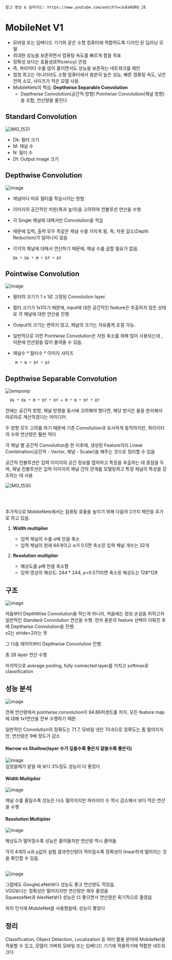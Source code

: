     참고 영상 & 슬라이드: https://www.youtube.com/watch?v=JuEeRdRG_2E
# MobileNet V1
- 모바일 또는 임베디드 기기와 같은 소형 컴퓨터에 적합하도록 디자인 된 딥러닝 모델   
- 최대한 성능을 보존하면서 컴퓨팅 속도를 빠르게 함을 목표  
- 정확성 보다는 효율성(Efficiency) 관점     
- 즉, 파라미터 수를 많이 줄이면서도 성능을 보존하는 네트워크를 제안      
- 엄청 최고는 아니더라도 소형 컴퓨터에서 충분히 높은 성능, 빠른 컴퓨팅 속도, 낮은 전력 소모, 사이즈가 작은 모델 사용.
- MobileNets의 핵심: **Depthwise Separable Convolution**     
     - Depthwise Convolution(공간적 방향) Pointwise Convolution(채널 방향) 을 조합, 연산량을 줄인다

## Standard Convolution
![IMG_1531](https://github.com/Raymondgwangryeol/Raymondgwangryeol/assets/32587541/de83b2ca-13d3-4264-b7ac-5bbc78affc09)
   
- Dk: 필터 크기
- M: 채널 수
- N: 필터 수
- Df: Output image 크기
## Depthwise Convolution
![image](https://github.com/Raymondgwangryeol/Raymondgwangryeol/assets/32587541/bcd17f60-f0d9-4ed3-b6a3-d910d3f3bd2e)    

- 채널마다 따로 필터를 학습시키는 방법
- 이미지의 공간적인 차원(폭과 높이)을 고려하여 컨볼루션 연산을 수행
- 각 Single 채널에 대해서만 Convolution을 학습
- 때문에 입력, 출력 모두 똑같은 채널 수를 가지게 됨. 즉, 차원 감소(Depth Reduction)가 일어나지 않음
- 각각의 채널에 대해서 연산하기 때문에, 채널 수를 곱할 필요가 없음.
  
	  Dk * Dk * M * Df * Df

## Pointwise Convolution
![image](https://github.com/Raymondgwangryeol/Raymondgwangryeol/assets/32587541/972dfc8e-5b82-40ac-9536-d79d034f938d)      

- 필터의 크기가 1 x 1로 고정된 Convolution layer.
- 필터 크기가 1x1이기 때문에, input에 대한 공간적인 feature은 추출하지 않은 상태로 각 채널에 대한 연산을 진행
- Output의 크기는 변하지 않고, 채널의 크기는 자유롭게 조절 가능.
- 일반적으로 이런 Pointwise Convolution은 차원 축소를 위해 많이 사용되는데 , 덕분에 연산량을 많이 줄여줄 수 있음.
- 채널수 * 필터수 * 이미지 사이즈

       M * N * Df * Df

## Depthwise Separable Convolution
![tempsnip](https://github.com/Raymondgwangryeol/Raymondgwangryeol/assets/32587541/d26f5b0f-4faf-41ac-9681-8dedf3520b81)      
   

	  Dk * Dk * M * Df * Df + M * N * Df * Df
전에는 공간적 방향, 채널 방향을 동시에 고려해야 했다면, 해당 방식은 둘을 분리해서 따로따로 계산하겠다는 아이디어.   

두 방향 모두 고려를 하기 때문에 기존 Convolution과 유사하게 동작하지만, 파라미터의 수와 연산량은 훨씬 적다   

각 채널 별 공간적 Convolution을 한 이후에, 생성된 Feature끼리  Linear Combination(공간적 - Vector, 채널 - Scalar)을 해주는 것으로 정리할 수 있음    

공간적 컨볼루션은 입력 이미지의 공간 정보를 캡처하고 특징을 추출하는 데 중점을 두며, 채널 컨볼루션은 입력 이미지의 채널 간의 관계를 모델링하고 특정 채널의 특성을 강조하는 데 사용    


![IMG_1530](https://github.com/Raymondgwangryeol/Raymondgwangryeol/assets/32587541/e7dc71bb-829a-4088-86a4-1c078d41be49)
   


<br><br>

추가적으로 MoblieNets에서는 컴퓨팅 효율을 높이기 위해 다음의 2가지 제안을 추가로 하고 있음.
1. **Width multiplier**
	- 입력 채널의 수를 α배 만큼 축소
	- 입력 채널이 원래 64개이고 α가 0.5면 축소된 입력 채널 개수는 32개

2. **Resolution multiplier**
	- 해상도를 ρ배 만큼 축소함
	- 입력 영상의 해상도: 244 * 244, ρ=0.571이면 축소된 해상도는 128*128


## 구조
![image](https://github.com/Raymondgwangryeol/Raymondgwangryeol/assets/32587541/17d4885d-8c30-42c5-b097-970f3060a6fa)    

처음부터 DepthWise Convolution을 하는게 아니라, 처음에는 정보 손실을 피하고자 일반적인 Standard Convolution 연산을 수행.
먼저 충분히 feature 선택이 이뤄진 후에 Depthwise Convolution을 진행.     
s2는 stride=2라는 뜻

그 다음 레이어부터 Depthwise Convolution 진행.

총 28 layer 연산 수행

마지막으로 average pooling, fully connected layer를 거치고 softmax로 classification

## 성능 분석
![image](https://github.com/Raymondgwangryeol/Raymondgwangryeol/assets/32587541/feeb0b34-256e-46fa-8c7b-96d4db3b5a76)     

전체 연산량에서 pointwise convolution이 94.86퍼센트를 차지. 모든 feature map에 대해 1x1연산을 전부 수행하기 때문.

일반적인 Convolution의 정확도는 71.7, 모바일 넷은 70.6으로 정확도는 좀 떨어지지만, 연산량은 9배 정도가 감소    
  
#### **Narrow vs Shallow**(layer 수가 깊을수록 좋은지 얕을수록 좋은지)
![image](https://github.com/Raymondgwangryeol/Raymondgwangryeol/assets/32587541/4062f7c7-1e67-44d9-bab0-f765888ef455)    
깊었을때가 얕을 때 보다 3%정도 성능이 더 좋았다

#### **Width Multiplier**
![image](https://github.com/Raymondgwangryeol/Raymondgwangryeol/assets/32587541/f635ed52-7770-4bc1-9350-1126fc386a6a)    

채널 수를 줄일수록 성능은 다소 떨어지지만 파라미터 수 역시 감소해서 보다 적은 연산을 수행

#### **Resolution Multiplier**
![image](https://github.com/Raymondgwangryeol/Raymondgwangryeol/assets/32587541/3c1e6877-5b6d-4819-9421-69ee85231969)   

해상도가 떨어질수록 성능은 줄어들지만 연산량 역시 줄어듦

각각 4개의 α과 ρ값의 실험 결과연산량이 적어질수록 정확성이 linear하게 떨어지는 것을 확인할 수 있음.
<br><br>

![image](https://github.com/Raymondgwangryeol/Raymondgwangryeol/assets/32587541/f9cfbad4-d44a-4c22-b691-f7f54ab03438)

그럼에도 GoogleLeNet보다 성능도 좋고 연산량도 적었음.    
VGG보다는 정확성은 떨어지지만 연산량은 매우 줄었음    
SqueezeNet과 AlexNet보다 성능은 더 좋으면서 연산량은 획기적으로 줄였음

위치 인식에 MobileNet을 사용했을때, 성능이 좋았다

## 정리
Classification, Object Detection, Localization 등 여러 활용 분야에 MobileNet을 적용할 수 있고, 모델이 가벼워 모바일 또는 임베디드 기기에 적용하기에 적합한 네트워크다
